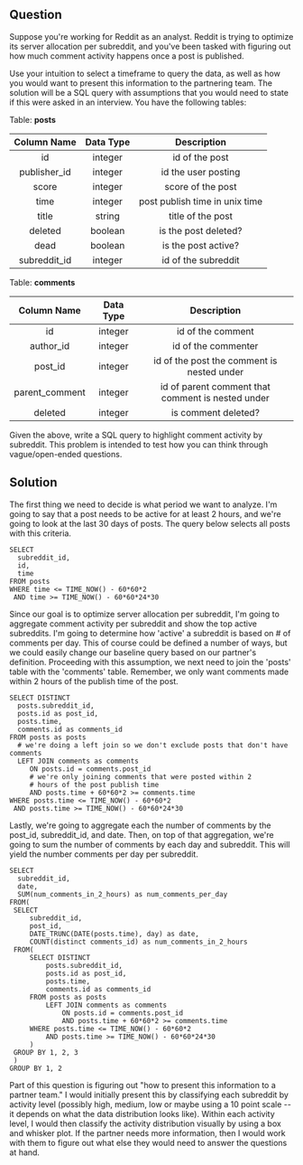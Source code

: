 ## Question
Suppose you're working for Reddit as an analyst. Reddit is trying to optimize its server allocation per subreddit, and you've been tasked with figuring out how much comment activity happens once a post is published.

Use your intuition to select a timeframe to query the data, as well as how you would want to present this information to the partnering team. The solution will be a SQL query with assumptions that you would need to state if this were asked in an interview. You have the following tables:

Table: **posts**

|  Column Name | Data Type |           Description          |
|:------------:|:---------:|:------------------------------:|
|      id      |  integer  |         id of the post         |
| publisher_id |  integer  |       id the user posting      |
|     score    |  integer  |        score of the post       |
|     time     |  integer  | post publish time in unix time |
|     title    |   string  |        title of the post       |
|    deleted   |  boolean  |      is the post deleted?      |
|     dead     |  boolean  |       is the post active?      |
| subreddit_id |  integer  |       id of the subreddit      |

Table: **comments**

|   Column Name  | Data Type |                    Description                    |
|:--------------:|:---------:|:-------------------------------------------------:|
|       id       |  integer  |                 id of the comment                 |
|    author_id   |  integer  |                id of the commenter                |
|     post_id    |  integer  |     id of the post the comment is nested under    |
| parent_comment |  integer  | id of parent comment that comment is nested under |
|     deleted    |  integer  |                is comment deleted?                |

Given the above, write a SQL query to highlight comment activity by subreddit. This problem is intended to test how you can think through vague/open-ended questions.

## Solution
The first thing we need to decide is what period we want to analyze. I'm going to say that a post needs to be active for at least 2 hours, and we're going to look at the last 30 days of posts. The query below selects all posts with this criteria.

```
SELECT
  subreddit_id,
  id,
  time
FROM posts
WHERE time <= TIME_NOW() - 60*60*2
 AND time >= TIME_NOW() - 60*60*24*30
```

Since our goal is to optimize server allocation per subreddit, I'm going to aggregate comment activity per subreddit and show the top active subreddits. I'm going to determine how 'active' a subreddit is based on # of comments per day. This of course could be defined a number of ways, but we could easily change our baseline query based on our partner's definition. Proceeding with this assumption, we next need to join the 'posts' table with the 'comments' table. Remember, we only want comments made within 2 hours of the publish time of the post.

```
SELECT DISTINCT
  posts.subreddit_id,
  posts.id as post_id,
  posts.time,
  comments.id as comments_id
FROM posts as posts
  # we're doing a left join so we don't exclude posts that don't have comments
  LEFT JOIN comments as comments
     ON posts.id = comments.post_id
     # we're only joining comments that were posted within 2
     # hours of the post publish time
     AND posts.time + 60*60*2 >= comments.time
WHERE posts.time <= TIME_NOW() - 60*60*2
 AND posts.time >= TIME_NOW() - 60*60*24*30
```

Lastly, we're going to aggregate each the number of comments by the post_id, subreddit_id, and date. Then, on top of that aggregation, we're going to sum the number of comments by each day and subreddit. This will yield the number comments per day per subreddit.

```
SELECT
  subreddit_id,
  date,
  SUM(num_comments_in_2_hours) as num_comments_per_day
FROM(
 SELECT
     subreddit_id,
     post_id,
     DATE_TRUNC(DATE(posts.time), day) as date,
     COUNT(distinct comments_id) as num_comments_in_2_hours
 FROM(
     SELECT DISTINCT
         posts.subreddit_id,
         posts.id as post_id,
         posts.time,
         comments.id as comments_id
     FROM posts as posts
         LEFT JOIN comments as comments
             ON posts.id = comments.post_id
             AND posts.time + 60*60*2 >= comments.time
     WHERE posts.time <= TIME_NOW() - 60*60*2
         AND posts.time >= TIME_NOW() - 60*60*24*30
     )
 GROUP BY 1, 2, 3
 )
GROUP BY 1, 2
```

Part of this question is figuring out "how to present this information to a partner team." I would initially present this by classifying each subreddit by activity level (possibly high, medium, low or maybe using a 10 point scale -- it depends on what the data distribution looks like). Within each activity level, I would then classify the activity distribution visually by using a box and whisker plot. If the partner needs more information, then I would work with them to figure out what else they would need to answer the questions at hand.
